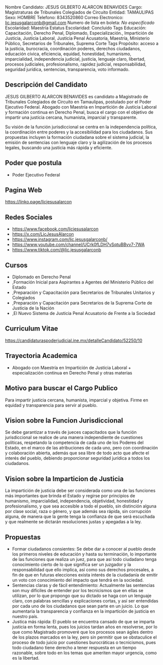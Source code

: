 Nombre Candidato: JESUS GILBERTO ALARCON BENAVIDES
Cargo: Magistraturas de Tribunales Colegiados de Circuito
Entidad: TAMAULIPAS
Sexo: HOMBRE
Telefono: 8343520860
Correo Electronico: lic.jesusgalarconb@gmail.com
Numero de lista en boleta: *No especificado*
Escolaridad: Maestría
Estatus Escolaridad: Concluido
Tags Educación: Capacitación, Derecho Penal, Diplomado, Especialización., Impartición de Justicia, Justicia Laboral, Justicia Penal Acusatoria, Maestría, Ministerio Público, Secretarios de Tribunales, Suprema Corte
Tags Propósito: acceso a la justicia, burocracia, coordinación poderes, derechos ciudadanos, educación cívica, eficiencia, equidad, honestidad, humanismo, imparcialidad, independencia judicial, justicia, lenguaje claro, libertad, procesos judiciales, profesionalismo, rapidez judicial, responsabilidad, seguridad jurídica, sentencias, transparencia, voto informado.


## Descripción del Candidato 

JESUS GILBERTO ALARCON BENAVIDES es candidato a Magistrado de Tribunales Colegiados de Circuito en Tamaulipas, postulado por el Poder Ejecutivo Federal. Abogado con Maestría en Impartición de Justicia Laboral y formación continua en Derecho Penal, busca el cargo con el objetivo de impartir una justicia cercana, humanista, imparcial y transparente.

Su visión de la función jurisdiccional se centra en la independencia política, la coordinación entre poderes y la accesibilidad para los ciudadanos. Sus propuestas incluyen la formación ciudadana sobre el sistema judicial, la emisión de sentencias con lenguaje claro y la agilización de los procesos legales, buscando una justicia más rápida y eficiente.


## Poder que postula

- Poder Ejecutivo Federal


## Pagina Web

https://linko.page/licjesusalarcon


## Redes Sociales

- https://www.facebook.com/licjesusalarcon
- https://x.com/LicJesusAlarcon
- https://www.instagram.com/lic.jesusgalarconb/
- https://www.youtube.com/channel/UCrk0fLDH7vSqtuBBvv7-7WA
- https://www.tiktok.com/@lic.jesusgalarconb


## Cursos

- Diplomado en Derecho Penal
- ,Formación Inicial para Aspirantes a Agentes del Ministerio Público del Estado
- ,Preparación y Capacitación para Secretarios de Tribunales Unitarios y Colegiados
- ,Preparación y Capacitación para Secretarios de la Suprema Corte de Justicia de la Nación
- ,El Nuevo Sistema de Justicia Penal Acusatorio de Frente a la Sociedad


## Curriculum Vitae

https://candidaturaspoderjudicial.ine.mx/detalleCandidato/52250/10


## Trayectoria Academica

- Abogado con Maestría en Impartición de Justicia Laboral + especialización continua en Derecho Penal y otras materias


## Motivo para buscar el Cargo Publico

Para impartir justicia cercana, humanista, imparcial y objetiva. Firme en equidad y transparencia para servir al pueblo.


## Vision sobre la Funcion Jurisdiccional

Se debe garantizar a través de jueces capacitados que la función jurisdiccional se realice de una manera independiente de cuestiones políticas, respetando la competencia de cada uno de los Poderes del Estado, en el marco de las atribuciones de cada uno, pero con coordinación y colaboración abierta, además que sea libre de todo acto que afecte el interés del pueblo, debiendo proporcionar seguridad jurídica a todos los ciudadanos.


## Vision sobre la Imparticion de Justicia

La impartición de justicia debe ser considerada como una de las funciones más importantes que brinda el Estado y regirse por principios de humanismo, imparcialidad, independencia, objetividad, honestidad y profesionalismo, y que sea accesible a todo el pueblo, sin distinción alguna por clase social, raza o género, y que además sea rápida, sin corrupción alguna, de manera que la gente tenga la confianza de que será escuchada y que realmente se dictarán resoluciones justas y apegadas a la ley.


## Propuestas

- Formar ciudadanos consientes: Se debe dar a conocer al pueblo desde los primeros niveles de educación y hasta su terminación, lo importante de las funciones que realiza un juez, para que así todo ciudadano tenga conocimiento cierto de lo que significa ser un juzgador y la responsabilidad que ello implica, así como sus derechos procesales, a fin de que en futuras elecciones exista interés de la ciudadanía de emitir un voto con conocimiento del impacto que tendrá en la sociedad.
- Sentencias claras y de fácil entendimiento: Actualmente las sentencias son muy difíciles de entender por los tecnicismos que en ellas se utilizan, por lo que propongo que su dictado se haga con un lenguaje claro, con palabras sencillas y explicaciones cortas, y así ser entendidas por cada uno de los ciudadanos que sean parte en un juicio. Lo que aumentaría la transparencia y confianza en la impartición de justicia en nuestro país.
- Justica más rápida: El pueblo se encuentra cansado de que se imparta justicia en forma lenta, pues los juicios tardan años en resolverse, por lo que como Magistrado promoveré que los procesos sean ágiles dentro de los plazos marcados en la ley, pero sin permitir que se obstaculice el proceso de todo juicio por cuestiones burocráticas o tecnicismos, pues todo ciudadano tiene derecho a tener respuesta en un tiempo razonable, sobre todo en los temas que ameriten mayor urgencia, como es la libertad.

